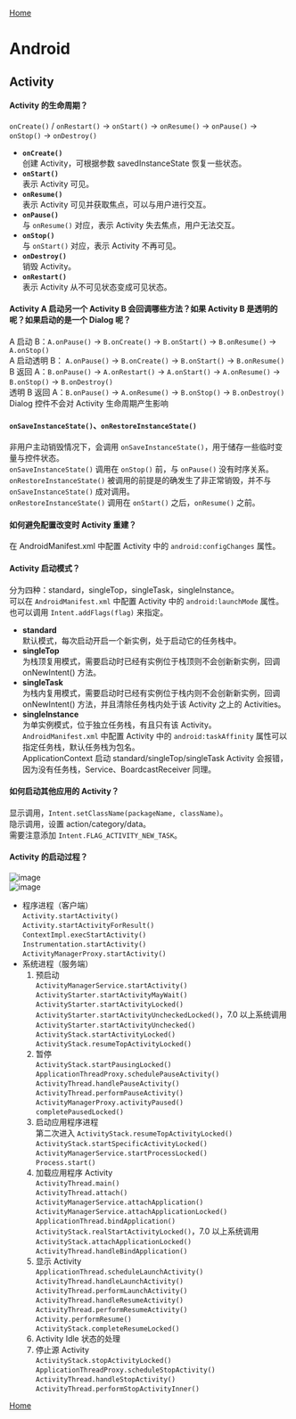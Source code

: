 [Home](../../README.md)  

# Android  

## Activity  

#### Activity 的生命周期？  

`onCreate()` / `onRestart()` → `onStart()` → `onResume()` → `onPause()` → `onStop()` → `onDestroy()`  
- **`onCreate()`**  
创建 Activity，可根据参数 savedInstanceState 恢复一些状态。  
- **`onStart()`**  
表示 Activity 可见。  
- **`onResume()`**  
表示 Activity 可见并获取焦点，可以与用户进行交互。  
- **`onPause()`**  
与 `onResume()` 对应，表示 Activity 失去焦点，用户无法交互。  
- **`onStop()`**  
与 `onStart()` 对应，表示 Activity 不再可见。  
- **`onDestroy()`**  
销毁 Activity。  
- **`onRestart()`**  
表示 Activity 从不可见状态变成可见状态。  

#### Activity A 启动另一个 Activity B 会回调哪些方法？如果 Activity B 是透明的呢？如果启动的是一个 Dialog 呢？  

A 启动 B：`A.onPause()` → `B.onCreate()` → `B.onStart()` → `B.onResume()` → `A.onStop()`  
A 启动透明 B： `A.onPause()` → `B.onCreate()` → `B.onStart()` → `B.onResume()`  
B 返回 A：`B.onPause()` → `A.onRestart()` → `A.onStart()` → `A.onResume()` → `B.onStop()` → `B.onDestroy()`  
透明 B 返回 A：`B.onPause()` → `A.onResume()` → `B.onStop()` → `B.onDestroy()`  
Dialog 控件不会对 Activity 生命周期产生影响  

#### `onSaveInstanceState()`、`onRestoreInstanceState()`  

非用户主动销毁情况下，会调用 `onSaveInstanceState()`，用于储存一些临时变量与控件状态。  
`onSaveInstanceState()` 调用在 `onStop()` 前，与 `onPause()` 没有时序关系。  
`onRestoreInstanceState()` 被调用的前提是的确发生了非正常销毁，并不与 `onSaveInstanceState()` 成对调用。  
`onRestoreInstanceState()` 调用在 `onStart()` 之后，`onResume()` 之前。  

#### 如何避免配置改变时 Activity 重建？  

在 AndroidManifest.xml 中配置 Activity 中的 `android:configChanges` 属性。  

#### Activity 启动模式？  

分为四种：standard，singleTop，singleTask，singleInstance。  
可以在 `AndroidManifest.xml` 中配置 Activity 中的 `android:launchMode` 属性。也可以调用 `Intent.addFlags(flag)` 来指定。  
- **standard**  
默认模式，每次启动开启一个新实例，处于启动它的任务栈中。  
- **singleTop**  
为栈顶复用模式，需要启动时已经有实例位于栈顶则不会创新新实例，回调 onNewIntent() 方法。  
- **singleTask**  
为栈内复用模式，需要启动时已经有实例位于栈内则不会创新新实例，回调 onNewIntent() 方法，并且清除任务栈内处于该 Activity 之上的 Activities。  
- **singleInstance**  
为单实例模式，位于独立任务栈，有且只有该 Activity。  
`AndroidManifest.xml` 中配置 Activity 中的 `android:taskAffinity` 属性可以指定任务栈，默认任务栈为包名。  
ApplicationContext 启动 standard/singleTop/singleTask Activity 会报错，因为没有任务栈，Service、BoardcastReceiver 同理。  

#### 如何启动其他应用的 Activity？  

显示调用，`Intent.setClassName(packageName, className)`。  
隐示调用，设置 action/category/data。  
需要注意添加 `Intent.FLAG_ACTIVITY_NEW_TASK`。  

#### Activity 的启动过程？  
![image](https://user-images.githubusercontent.com/8423120/47200256-fa787e80-d3a7-11e8-9dec-f57c017af707.png)  
![image](https://user-images.githubusercontent.com/8423120/46187062-56556780-c314-11e8-8d8e-9df010a0a6f4.png)  
- 程序进程（客户端）  
    `Activity.startActivity()`  
    `Activity.startActivityForResult()`  
    `ContextImpl.execStartActivity()`  
    `Instrumentation.startActivity()`  
    `ActivityManagerProxy.startActivity()`  
- 系统进程（服务端）  
    1. 预启动  
        `ActivityManagerService.startActivity()`  
        `ActivityStarter.startActivityMayWait()`  
        `ActivityStarter.startActivityLocked()`  
        `ActivityStarter.startActivityUncheckedLocked()`，7.0 以上系统调用 `ActivityStarter.startActivityUnchecked()`  
        `ActivityStack.startActivityLocked()`  
        `ActivityStack.resumeTopActivityLocked()`  
    2. 暂停  
        `ActivityStack.startPausingLocked()`  
        `ApplicationThreadProxy.schedulePauseActivity()`  
        `ActivityThread.handlePauseActivity()`  
        `ActivityThread.performPauseActivity()`  
        `ActivityManagerProxy.activityPaused()`  
        `completePausedLocked()`  
    3. 启动应用程序进程  
        第二次进入 `ActivityStack.resumeTopActivityLocked()`  
        `ActivityStack.startSpecificActivityLocked()`  
        `ActivityManagerService.startProcessLocked()`  
        `Process.start()`  
    4. 加载应用程序 Activity  
        `ActivityThread.main()`  
        `ActivityThread.attach()`  
        `ActivityManagerService.attachApplication()`  
        `ActivityManagerService.attachApplicationLocked()`  
        `ApplicationThread.bindApplication()`  
        `ActivityStack.realStartActivityLocked()`，7.0 以上系统调用 `ActivityStack.attachApplicationLocked()`  
        `ActivityThread.handleBindApplication()`  
    5. 显示 Activity  
        `ApplicationThread.scheduleLaunchActivity()`  
        `ActivityThread.handleLaunchActivity()`  
        `ActivityThread.performLaunchActivity()`  
        `ActivityThread.handleResumeActivity()`  
        `ActivityThread.performResumeActivity()`  
        `Activity.performResume()`  
        `ActivityStack.completeResumeLocked()`  
    6. Activity Idle 状态的处理  
    7. 停止源 Activity  
        `ActivityStack.stopActivityLocked()`  
        `ApplicationThreadProxy.scheduleStopActivity()`  
        `ActivityThread.handleStopActivity()`  
        `ActivityThread.performStopActivityInner()`  

[Home](../../README.md)  